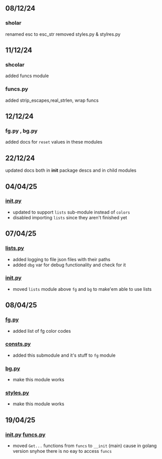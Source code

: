 ## 08/12/24
### sholar
renamed esc to esc_str
removed styles.py & stylres.py


## 11/12/24
### shcolar
added funcs module
### funcs.py
added strip_escapes,real_strlen, wrap funcs
## 12/12/24
### fg.py , bg.py
added docs for `reset` values in these modules


## 22/12/24
updated docs both in __init__ package descs and in child modules

## 04/04/25
### [__init__.py](__init__.py)
- updated to support `lists` sub-module instead of `colors`
- disabled importing `lists` since they aren't finished yet



## 07/04/25
### [lists.py](lists.py)
- added logging to file json files with their paths
- added `dbg` var for debug functionality and check for it
### [__init__.py](__init__.py)
- moved `lists` module above `fg` and `bg` to make'em able to use lists
## 08/04/25
### [fg.py](fg.py)
- added list of fg color codes

### [consts.py](consts.py)
- added this submodule and it's stuff to `fg` module
### [bg.py](bg.py)
- make this module works
### [styles.py](styles.py)
- make this module works







## 19/04/25
### [__init__.py](__init__.py) [funcs.py](funcs.py)
- moved `Get...` functions from `funcs` to `__init` (main) cause in golang version snyhoe there is no eay to access `funcs`

